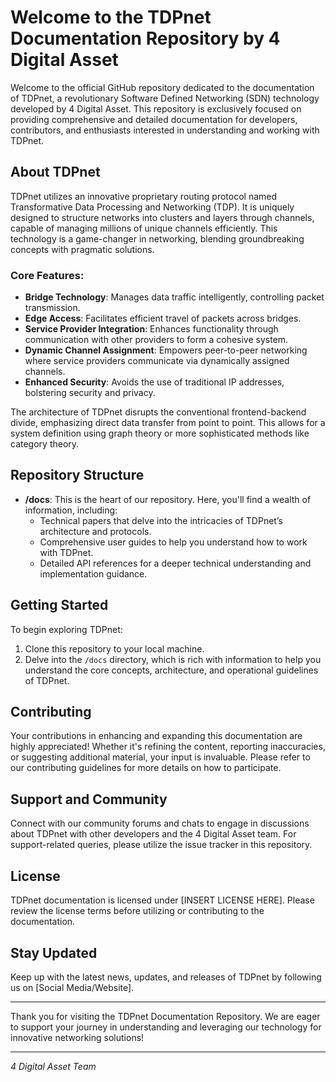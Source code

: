 # Welcome to the TDPnet Documentation Repository by 4 Digital Asset

Welcome to the official GitHub repository dedicated to the documentation of TDPnet, a revolutionary Software Defined Networking (SDN) technology developed by 4 Digital Asset. This repository is exclusively focused on providing comprehensive and detailed documentation for developers, contributors, and enthusiasts interested in understanding and working with TDPnet.

## About TDPnet

TDPnet utilizes an innovative proprietary routing protocol named Transformative Data Processing and Networking (TDP). It is uniquely designed to structure networks into clusters and layers through channels, capable of managing millions of unique channels efficiently. This technology is a game-changer in networking, blending groundbreaking concepts with pragmatic solutions.

### Core Features:

- **Bridge Technology**: Manages data traffic intelligently, controlling packet transmission.
- **Edge Access**: Facilitates efficient travel of packets across bridges.
- **Service Provider Integration**: Enhances functionality through communication with other providers to form a cohesive system.
- **Dynamic Channel Assignment**: Empowers peer-to-peer networking where service providers communicate via dynamically assigned channels.
- **Enhanced Security**: Avoids the use of traditional IP addresses, bolstering security and privacy.

The architecture of TDPnet disrupts the conventional frontend-backend divide, emphasizing direct data transfer from point to point. This allows for a system definition using graph theory or more sophisticated methods like category theory.

## Repository Structure

- **/docs**: This is the heart of our repository. Here, you'll find a wealth of information, including:
  - Technical papers that delve into the intricacies of TDPnet’s architecture and protocols.
  - Comprehensive user guides to help you understand how to work with TDPnet.
  - Detailed API references for a deeper technical understanding and implementation guidance.

## Getting Started

To begin exploring TDPnet:
1. Clone this repository to your local machine.
2. Delve into the `/docs` directory, which is rich with information to help you understand the core concepts, architecture, and operational guidelines of TDPnet.

## Contributing

Your contributions in enhancing and expanding this documentation are highly appreciated! Whether it's refining the content, reporting inaccuracies, or suggesting additional material, your input is invaluable. Please refer to our contributing guidelines for more details on how to participate.

## Support and Community

Connect with our community forums and chats to engage in discussions about TDPnet with other developers and the 4 Digital Asset team. For support-related queries, please utilize the issue tracker in this repository.

## License

TDPnet documentation is licensed under [INSERT LICENSE HERE]. Please review the license terms before utilizing or contributing to the documentation.

## Stay Updated

Keep up with the latest news, updates, and releases of TDPnet by following us on [Social Media/Website].

---

Thank you for visiting the TDPnet Documentation Repository. We are eager to support your journey in understanding and leveraging our technology for innovative networking solutions!

---

*4 Digital Asset Team*
